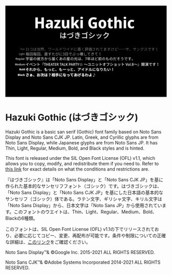 ![Noto](hazukiGothic.png)
# Hazuki Gothic (はづきゴシック)
Hazuki Gothic is a basic san serif (Gothic) font family based on Noto Sans Display and Noto Sans CJK JP. Latin, Greek, and Cyrillic glyphs are from Noto Sans Display, while Japanese glyphs are from Noto Sans JP. It has Thin, Light, Regular, Medium, Bold, and Black styles and is hinted.

This font is released under the SIL Open Font License (OFL) v1.1, which allows you to copy, modify, and redistribute them if you need to. Refer to [this link](http://scripts.sil.org/OFL) for exact details on what the conditions and restrictions are.

『はづきゴシック』は「Noto Sans Display」と「Noto Sans CJK JP」を基に作られた基本的なサンセリフフォント（ゴシック）です。はづきゴシックは、「Noto Sans Display」と「Noto Sans CJK JP」を基にした日本語の基本的なサンセリフ（ゴシック）体である。ラテン文字、ギリシャ文字、キリル文字は「Noto Sans Display」から、日本文字は「Noto Sans JP」から使用されています。このフォントのウエイトは、Thin、Light、Regular、Medium、Bold、Blackの6種類。

このフォントは、SIL Open Font License (OFL) v1.1の下でリリースされており、必要に応じてコピー、変更、再配布が可能です。条件や制限についての正確な詳細は、[このリンク](http://scripts.sil.org/OFL)をご確認ください。

Noto Sans Display™& ©Google Inc. 2015-2021 ALL RIGHTS RESERVED.

Noto Sans CJK™& ©Adobe Systems Incorporated 2014-2021 ALL RIGHTS RESERVED.
